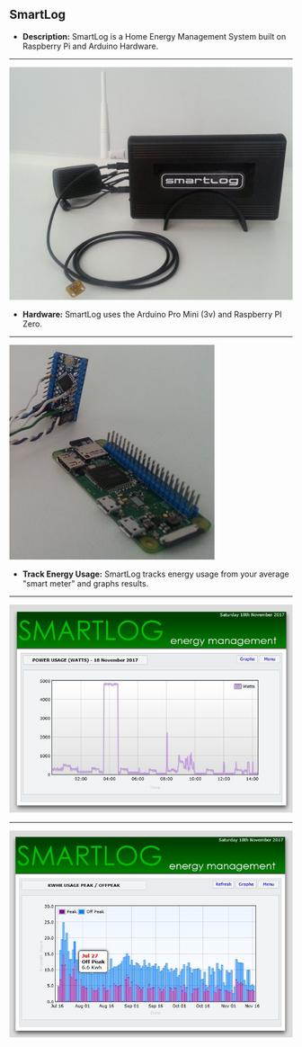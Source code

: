 SmartLog
---

- **Description:** SmartLog is a Home Energy Management System built on Raspberry Pi and Arduino Hardware.

---

![Alt text](images/smartlog_hw1.jpg "Smartlog Home Energy Management System")

- **Hardware:** SmartLog uses the Arduino Pro Mini (3v) and Raspberry PI Zero.

---

![Alt text](images/smartlog_hw2.jpg "Arduino Pro Mini (3v) and Raspberry PI Zero")

- **Track Energy Usage:** SmartLog tracks energy usage from your average "smart meter" and graphs results.

---

![Alt text](images/smartlog_graph1.jpg "track power usage in real time")

---

![Alt text](images/smartlog_graph3.jpg "Track daily peak and off peak energy usage")
